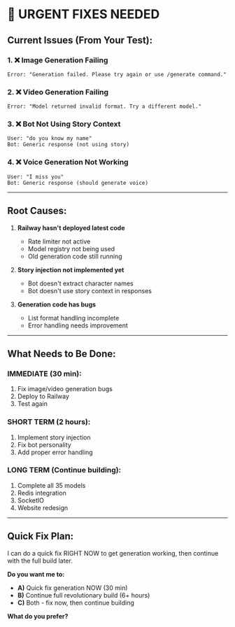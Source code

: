 # 🚨 URGENT FIXES NEEDED

## Current Issues (From Your Test):

### 1. ❌ Image Generation Failing
```
Error: "Generation failed. Please try again or use /generate command."
```

### 2. ❌ Video Generation Failing
```
Error: "Model returned invalid format. Try a different model."
```

### 3. ❌ Bot Not Using Story Context
```
User: "do you know my name"
Bot: Generic response (not using story)
```

### 4. ❌ Voice Generation Not Working
```
User: "I miss you"
Bot: Generic response (should generate voice)
```

---

## Root Causes:

1. **Railway hasn't deployed latest code**
   - Rate limiter not active
   - Model registry not being used
   - Old generation code still running

2. **Story injection not implemented yet**
   - Bot doesn't extract character names
   - Bot doesn't use story context in responses

3. **Generation code has bugs**
   - List format handling incomplete
   - Error handling needs improvement

---

## What Needs to Be Done:

### IMMEDIATE (30 min):
1. Fix image/video generation bugs
2. Deploy to Railway
3. Test again

### SHORT TERM (2 hours):
1. Implement story injection
2. Fix bot personality
3. Add proper error handling

### LONG TERM (Continue building):
1. Complete all 35 models
2. Redis integration
3. SocketIO
4. Website redesign

---

## Quick Fix Plan:

I can do a quick fix RIGHT NOW to get generation working, then continue with the full build later.

**Do you want me to:**
- **A)** Quick fix generation NOW (30 min)
- **B)** Continue full revolutionary build (6+ hours)
- **C)** Both - fix now, then continue building

**What do you prefer?**
